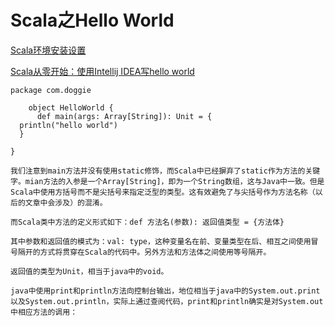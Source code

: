 # Scala之Hello World
[Scala环境安装设置](http://www.yiibai.com/scala/scala_environment_setup.html)


[Scala从零开始：使用Intellij IDEA写hello world](http://www.tuicool.com/articles/BzI3UfZ)

	package com.doggie  
  
		object HelloWorld {  
		  def main(args: Array[String]): Unit = {  
      println("hello world")  
	  }  
  
	}
	
	我们注意到main方法并没有使用static修饰，而Scala中已经摒弃了static作为方法的关键字。mian方法的入参是一个Array[String]，即为一个String数组，这与Java中一致。但是Scala中使用方括号而不是尖括号来指定泛型的类型。这有效避免了与尖括号作为方法名称（以后的文章中会涉及）的混淆。

	而Scala类中方法的定义形式如下：def 方法名(参数): 返回值类型 = {方法体}

	其中参数和返回值的模式为：val: type，这种变量名在前、变量类型在后、相互之间使用冒号隔开的方式将贯穿在Scala的代码中。另外方法和方法体之间使用等号隔开。

	返回值的类型为Unit，相当于java中的void。

	java中使用print和println方法向控制台输出，地位相当于java中的System.out.print以及System.out.println，实际上通过查阅代码，print和println确实是对System.out中相应方法的调用：  